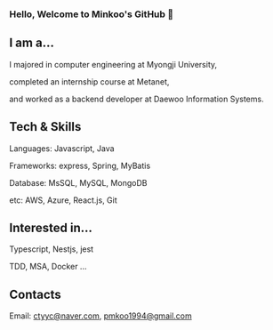 ### Hello, Welcome to Minkoo's GitHub 👋

## I am a...

I majored in computer engineering at Myongji University, 

completed an internship course at Metanet, 

and worked as a backend developer at Daewoo Information Systems.

## Tech & Skills

Languages: Javascript, Java

Frameworks: express, Spring, MyBatis

Database: MsSQL, MySQL, MongoDB

etc: AWS, Azure, React.js, Git

## Interested in...

Typescript, Nestjs, jest

TDD, MSA, Docker ...

## Contacts

Email: ctyyc@naver.com, pmkoo1994@gmail.com
